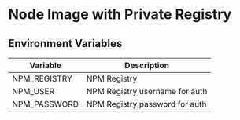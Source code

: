 # Node Image with Private Registry

## Environment Variables

| Variable         | Description                    |
| ---------------- | ------------------------------ |
| NPM_REGISTRY     | NPM Registry                   |
| NPM_USER         | NPM Registry username for auth |
| NPM_PASSWORD     | NPM Registry password for auth  |
